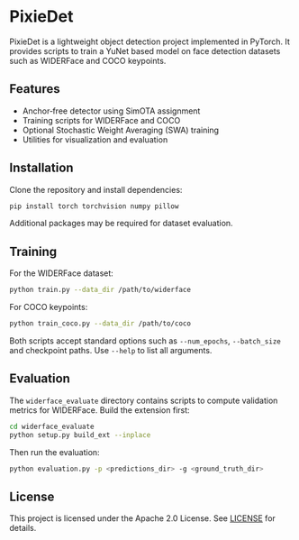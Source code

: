 # PixieDet

PixieDet is a lightweight object detection project implemented in PyTorch. It provides scripts to train a YuNet based model on face detection datasets such as WIDERFace and COCO keypoints.

## Features

- Anchor‑free detector using SimOTA assignment
- Training scripts for WIDERFace and COCO
- Optional Stochastic Weight Averaging (SWA) training
- Utilities for visualization and evaluation

## Installation

Clone the repository and install dependencies:

```bash
pip install torch torchvision numpy pillow
```

Additional packages may be required for dataset evaluation.

## Training

For the WIDERFace dataset:

```bash
python train.py --data_dir /path/to/widerface
```

For COCO keypoints:

```bash
python train_coco.py --data_dir /path/to/coco
```

Both scripts accept standard options such as `--num_epochs`, `--batch_size` and checkpoint paths. Use `--help` to list all arguments.

## Evaluation

The `widerface_evaluate` directory contains scripts to compute validation metrics for WIDERFace. Build the extension first:

```bash
cd widerface_evaluate
python setup.py build_ext --inplace
```

Then run the evaluation:

```bash
python evaluation.py -p <predictions_dir> -g <ground_truth_dir>
```

## License

This project is licensed under the Apache 2.0 License. See [LICENSE](LICENSE) for details.

